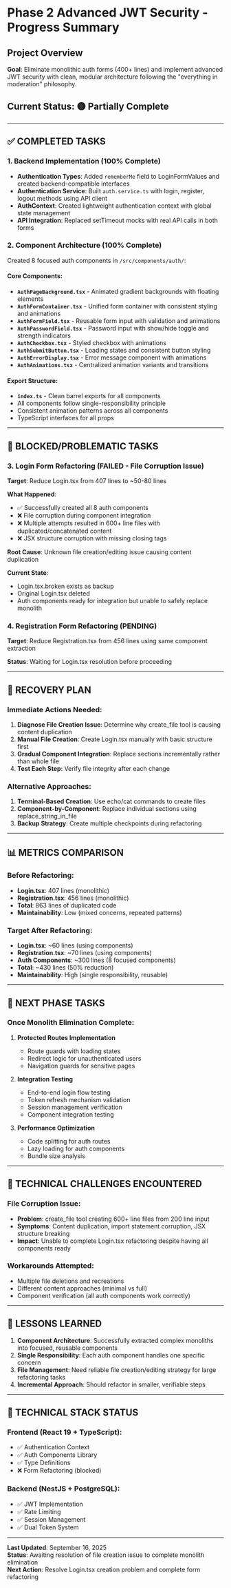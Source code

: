 # Phase 2 Advanced JWT Security - Progress Summary

## Project Overview
**Goal**: Eliminate monolithic auth forms (400+ lines) and implement advanced JWT security with clean, modular architecture following the "everything in moderation" philosophy.

## Current Status: 🟡 Partially Complete

---

## ✅ COMPLETED TASKS

### 1. Backend Implementation (100% Complete)
- **Authentication Types**: Added `rememberMe` field to LoginFormValues and created backend-compatible interfaces
- **Authentication Service**: Built `auth.service.ts` with login, register, logout methods using API client
- **AuthContext**: Created lightweight authentication context with global state management
- **API Integration**: Replaced setTimeout mocks with real API calls in both forms

### 2. Component Architecture (100% Complete)
Created 8 focused auth components in `/src/components/auth/`:

#### Core Components:
- **`AuthPageBackground.tsx`** - Animated gradient backgrounds with floating elements
- **`AuthFormContainer.tsx`** - Unified form container with consistent styling and animations
- **`AuthFormField.tsx`** - Reusable form input with validation and animations
- **`AuthPasswordField.tsx`** - Password input with show/hide toggle and strength indicators
- **`AuthCheckbox.tsx`** - Styled checkbox with animations
- **`AuthSubmitButton.tsx`** - Loading states and consistent button styling
- **`AuthErrorDisplay.tsx`** - Error message component with animations
- **`AuthAnimations.tsx`** - Centralized animation variants and transitions

#### Export Structure:
- **`index.ts`** - Clean barrel exports for all components
- All components follow single-responsibility principle
- Consistent animation patterns across all components
- TypeScript interfaces for all props

---

## 🔴 BLOCKED/PROBLEMATIC TASKS

### 3. Login Form Refactoring (FAILED - File Corruption Issue)
**Target**: Reduce Login.tsx from 407 lines to ~50-80 lines

**What Happened**:
- ✅ Successfully created all 8 auth components
- ❌ File corruption during component integration
- ❌ Multiple attempts resulted in 600+ line files with duplicated/concatenated content
- ❌ JSX structure corruption with missing closing tags

**Root Cause**: Unknown file creation/editing issue causing content duplication

**Current State**: 
- Login.tsx.broken exists as backup
- Original Login.tsx deleted
- Auth components ready for integration but unable to safely replace monolith

### 4. Registration Form Refactoring (PENDING)
**Target**: Reduce Registration.tsx from 456 lines using same component extraction

**Status**: Waiting for Login.tsx resolution before proceeding

---

## 🔄 RECOVERY PLAN

### Immediate Actions Needed:
1. **Diagnose File Creation Issue**: Determine why create_file tool is causing content duplication
2. **Manual File Creation**: Create Login.tsx manually with basic structure first
3. **Gradual Component Integration**: Replace sections incrementally rather than whole file
4. **Test Each Step**: Verify file integrity after each change

### Alternative Approaches:
1. **Terminal-Based Creation**: Use echo/cat commands to create files
2. **Component-by-Component**: Replace individual sections using replace_string_in_file
3. **Backup Strategy**: Create multiple checkpoints during refactoring

---

## 📊 METRICS COMPARISON

### Before Refactoring:
- **Login.tsx**: 407 lines (monolithic)
- **Registration.tsx**: 456 lines (monolithic)
- **Total**: 863 lines of duplicated code
- **Maintainability**: Low (mixed concerns, repeated patterns)

### Target After Refactoring:
- **Login.tsx**: ~60 lines (using components)
- **Registration.tsx**: ~70 lines (using components)
- **Auth Components**: ~300 lines (8 focused components)
- **Total**: ~430 lines (50% reduction)
- **Maintainability**: High (single responsibility, reusable)

---

## 🎯 NEXT PHASE TASKS

### Once Monolith Elimination Complete:
1. **Protected Routes Implementation**
   - Route guards with loading states
   - Redirect logic for unauthenticated users
   - Navigation guards for sensitive pages

2. **Integration Testing**
   - End-to-end login flow testing
   - Token refresh mechanism validation
   - Session management verification
   - Component integration testing

3. **Performance Optimization**
   - Code splitting for auth routes
   - Lazy loading for auth components
   - Bundle size analysis

---

## 🚧 TECHNICAL CHALLENGES ENCOUNTERED

### File Corruption Issue:
- **Problem**: create_file tool creating 600+ line files from 200 line input
- **Symptoms**: Content duplication, import statement corruption, JSX structure breaking
- **Impact**: Unable to complete Login.tsx refactoring despite having all components ready

### Workarounds Attempted:
- Multiple file deletions and recreations
- Different content approaches (minimal vs full)
- Component verification (all auth components work correctly)

---

## 📝 LESSONS LEARNED

1. **Component Architecture**: Successfully extracted complex monoliths into focused, reusable components
2. **Single Responsibility**: Each auth component handles one specific concern
3. **File Management**: Need reliable file creation/editing strategy for large refactoring tasks
4. **Incremental Approach**: Should refactor in smaller, verifiable steps

---

## 🔧 TECHNICAL STACK STATUS

### Frontend (React 19 + TypeScript):
- ✅ Authentication Context
- ✅ Auth Components Library
- ✅ Type Definitions
- ❌ Form Refactoring (blocked)

### Backend (NestJS + PostgreSQL):
- ✅ JWT Implementation
- ✅ Rate Limiting
- ✅ Session Management
- ✅ Dual Token System

---

**Last Updated**: September 16, 2025  
**Status**: Awaiting resolution of file creation issue to complete monolith elimination  
**Next Action**: Resolve Login.tsx creation problem and complete form refactoring